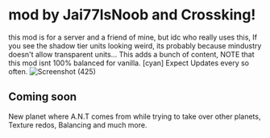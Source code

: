 # mod by Jai77IsNoob and Crossking!
this mod is for a server and a friend of mine, but idc who really uses this, If you see the shadow tier units looking weird, its probably because mindustry doesn't allow transparent units... This adds a bunch of content, NOTE that this mod isnt 100% balanced for vanilla.
[cyan] Expect Updates every so often.
![Screenshot (425)](https://github.com/Jai77IsNoob/A.N.T/assets/108077853/b3dfc183-15d0-41c1-ac83-a2a954d9fa9d)


## Coming soon
New planet where A.N.T comes from while trying to take over other planets,
Texture redos,
Balancing and much more.

